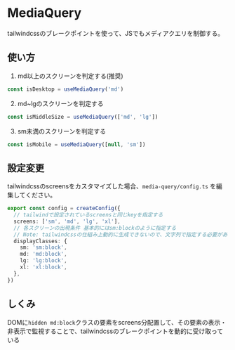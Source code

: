 # MediaQuery

tailwindcssのブレークポイントを使って、JSでもメディアクエリを制御する。

## 使い方

1. md以上のスクリーンを判定する(推奨)

```ts
const isDesktop = useMediaQuery('md')
```

2. md~lgのスクリーンを判定する

```ts
const isMiddleSize = useMediaQuery(['md', 'lg'])
```

3. sm未満のスクリーンを判定する

```ts
const isMobile = useMediaQuery([null, 'sm'])
```

## 設定変更

tailwindcssのscreensをカスタマイズした場合、`media-query/config.ts` を編集してください。

```ts
export const config = createConfig({
  // tailwindで設定されているscreensと同じkeyを指定する
  screens: ['sm', 'md', 'lg', 'xl'],
  // 各スクリーンの出現条件 基本的にはsm:blockのように指定する
  // Note: tailwindcssの仕組み上動的に生成できないので、文字列で指定する必要がある
  displayClasses: {
    sm: 'sm:block',
    md: 'md:block',
    lg: 'lg:block',
    xl: 'xl:block',
  },
})
```

## しくみ

DOMに`hidden md:block`クラスの要素をscreens分配置して、その要素の表示・非表示で監視することで、tailwindcssのブレークポイントを動的に受け取っている
